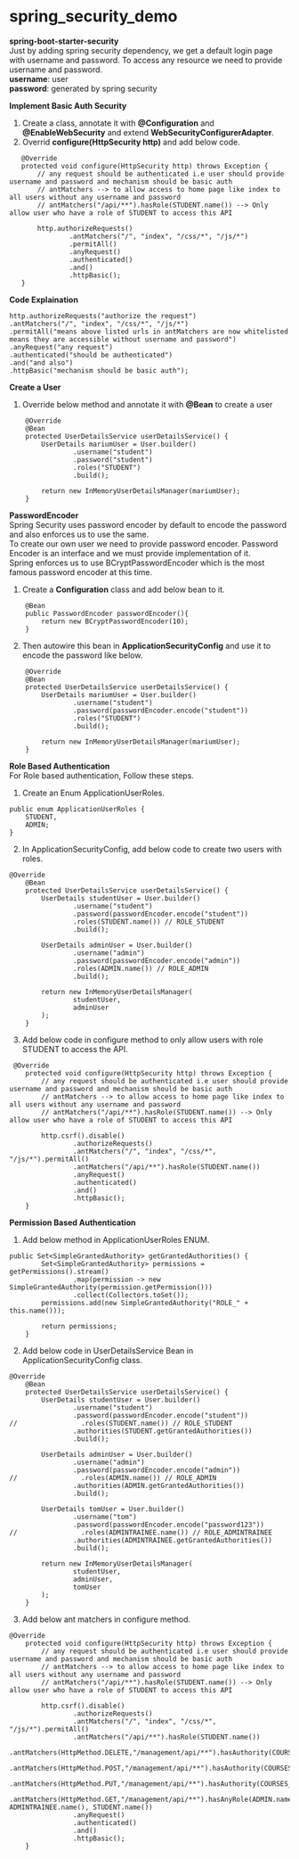 # spring_security_demo
**spring-boot-starter-security** \
Just by adding spring security dependency, we get a default login page with username and password.
To access any resource we need to provide username and password.\
**username**: user \
**password**: generated by spring security

**Implement Basic Auth Security**
1. Create a class, annotate it with **@Configuration** and **@EnableWebSecurity** and extend **WebSecurityConfigurerAdapter**.
2. Overrid **configure(HttpSecurity http)** and add below code.
 ```
    @Override
    protected void configure(HttpSecurity http) throws Exception {
        // any request should be authenticated i.e user should provide username and password and mechanism should be basic auth
        // antMatchers --> to allow access to home page like index to all users without any username and password
        // antMatchers("/api/**").hasRole(STUDENT.name()) --> Only allow user who have a role of STUDENT to access this API

        http.authorizeRequests()
                .antMatchers("/", "index", "/css/*", "/js/*")
                .permitAll()
                .anyRequest()
                .authenticated()
                .and()
                .httpBasic();
    }
```

**Code Explaination**

```
http.authorizeRequests("authorize the request")
.antMatchers("/", "index", "/css/*", "/js/*")
.permitAll("means above listed urls in antMatchers are now whitelisted means they are accessible without username and password")
.anyRequest("any request")
.authenticated("should be authenticated")
.and("and also")
.httpBasic("mechanism should be basic auth");
```

**Create a User**
1. Override below method and annotate it with **@Bean** to create a user
```
    @Override
    @Bean
    protected UserDetailsService userDetailsService() {
        UserDetails mariumUser = User.builder()
                .username("student")
                .password("student")
                .roles("STUDENT")
                .build();

        return new InMemoryUserDetailsManager(mariumUser);
    }
```
**PasswordEncoder** \
Spring Security uses password encoder by default to encode the password and also enforces us to use the same. \
To create our own user we need to provide password encoder. Password Encoder is an interface and we must provide implementation of it. \
Spring enforces us to use BCryptPasswordEncoder which is the most famous password encoder at this time.

1. Create a **Configuration** class and add below bean to it.

```
    @Bean
    public PasswordEncoder passwordEncoder(){
        return new BCryptPasswordEncoder(10);
    }
```
2. Then autowire this bean in **ApplicationSecurityConfig** and use it to encode the password like below. 
```
    @Override
    @Bean
    protected UserDetailsService userDetailsService() {
        UserDetails mariumUser = User.builder()
                .username("student")
                .password(passwordEncoder.encode("student"))
                .roles("STUDENT")
                .build();

        return new InMemoryUserDetailsManager(mariumUser);
    }
 ```

**Role Based Authentication** \
For Role based authentication, Follow these steps.
1. Create an Enum ApplicationUserRoles.
```
public enum ApplicationUserRoles {
    STUDENT,
    ADMIN;
}  
```
2. In ApplicationSecurityConfig, add below code to create two users with roles.
```
@Override
    @Bean
    protected UserDetailsService userDetailsService() {
        UserDetails studentUser = User.builder()
                .username("student")
                .password(passwordEncoder.encode("student"))
                .roles(STUDENT.name()) // ROLE_STUDENT
                .build();

        UserDetails adminUser = User.builder()
                .username("admin")
                .password(passwordEncoder.encode("admin"))
                .roles(ADMIN.name()) // ROLE_ADMIN
                .build();

        return new InMemoryUserDetailsManager(
                studentUser,
                adminUser
        );
    }
```
3. Add below code in configure method to only allow users with role STUDENT to access the API.
```
 @Override
    protected void configure(HttpSecurity http) throws Exception {
        // any request should be authenticated i.e user should provide username and password and mechanism should be basic auth
        // antMatchers --> to allow access to home page like index to all users without any username and password
        // antMatchers("/api/**").hasRole(STUDENT.name()) --> Only allow user who have a role of STUDENT to access this API

        http.csrf().disable()
                .authorizeRequests()
                .antMatchers("/", "index", "/css/*", "/js/*").permitAll()
                .antMatchers("/api/**").hasRole(STUDENT.name())
                .anyRequest()
                .authenticated()
                .and()
                .httpBasic();
    }
```

**Permission Based Authentication**
1. Add below method in ApplicationUserRoles ENUM.
```
public Set<SimpleGrantedAuthority> getGrantedAuthorities() {
        Set<SimpleGrantedAuthority> permissions = getPermissions().stream()
                .map(permission -> new SimpleGrantedAuthority(permission.getPermission()))
                .collect(Collectors.toSet());
        permissions.add(new SimpleGrantedAuthority("ROLE_" + this.name()));

        return permissions;
    }
```
2. Add below code in UserDetailsService Bean in ApplicationSecurityConfig class.
```
@Override
    @Bean
    protected UserDetailsService userDetailsService() {
        UserDetails studentUser = User.builder()
                .username("student")
                .password(passwordEncoder.encode("student"))
//                .roles(STUDENT.name()) // ROLE_STUDENT
                .authorities(STUDENT.getGrantedAuthorities())
                .build();

        UserDetails adminUser = User.builder()
                .username("admin")
                .password(passwordEncoder.encode("admin"))
//                .roles(ADMIN.name()) // ROLE_ADMIN
                .authorities(ADMIN.getGrantedAuthorities())
                .build();

        UserDetails tomUser = User.builder()
                .username("tom")
                .password(passwordEncoder.encode("password123"))
//                .roles(ADMINTRAINEE.name()) // ROLE_ADMINTRAINEE
                .authorities(ADMINTRAINEE.getGrantedAuthorities())
                .build();

        return new InMemoryUserDetailsManager(
                studentUser,
                adminUser,
                tomUser
        );
    }
```
3. Add below ant matchers in configure method.
```
@Override
    protected void configure(HttpSecurity http) throws Exception {
        // any request should be authenticated i.e user should provide username and password and mechanism should be basic auth
        // antMatchers --> to allow access to home page like index to all users without any username and password
        // antMatchers("/api/**").hasRole(STUDENT.name()) --> Only allow user who have a role of STUDENT to access this API

        http.csrf().disable()
                .authorizeRequests()
                .antMatchers("/", "index", "/css/*", "/js/*").permitAll()
                .antMatchers("/api/**").hasRole(STUDENT.name())
                .antMatchers(HttpMethod.DELETE,"/management/api/**").hasAuthority(COURSES_WRITE.getPermission())
                .antMatchers(HttpMethod.POST,"/management/api/**").hasAuthority(COURSES_WRITE.getPermission())
                .antMatchers(HttpMethod.PUT,"/management/api/**").hasAuthority(COURSES_WRITE.getPermission())
                .antMatchers(HttpMethod.GET,"/management/api/**").hasAnyRole(ADMIN.name(), ADMINTRAINEE.name(), STUDENT.name())
                .anyRequest()
                .authenticated()
                .and()
                .httpBasic();
    }
```
